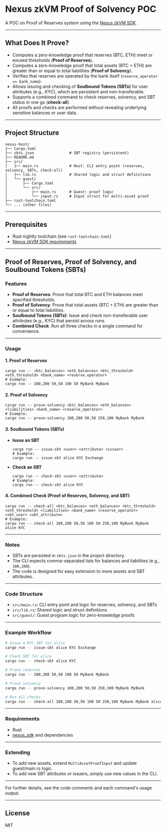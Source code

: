 # Nexus zkVM Proof of Solvency POC 

A POC on Proof of Reserves system using the [Nexus zkVM SDK](https://github.com/nexus-xyz/nexus-zkvm). 

---

## What Does It Prove?

- Computes a zero-knowledge proof that reserves (BTC, ETH) meet or exceed thresholds (**Proof of Reserves**).
- Computes a zero-knowledge proof that total assets (BTC + ETH) are greater than or equal to total liabilities (**Proof of Solvency**).
- Verifies that reserves are operated by the bank itself (`reserve_operator == bank_name`).
- Allows issuing and checking of **Soulbound Tokens (SBTs)** for user attributes (e.g., KYC), which are persistent and non-transferable.
- Supports a combined command to check reserves, solvency, and SBT status in one go (**check-all**).
- All proofs and checks are performed without revealing underlying sensitive balances or user data.

---

## Project Structure

```
nexus-host/
├── Cargo.toml
├── sbts.json                # SBT registry (persistent)
├── README.md
├── src/
│   ├── main.rs              # Host: CLI entry point (reserves, solvency, SBTs, check-all)
│   ├── lib.rs               # Shared logic and struct definitions
│   └── guest/
│       ├── Cargo.toml
│       └── src/
│           ├── main.rs      # Guest: proof logic
│           └── input.rs     # Input struct for multi-asset proof
├── rust-toolchain.toml
└── ... (other files)
```

---

## Prerequisites
- Rust nightly toolchain (see `rust-toolchain.toml`)
- [Nexus zkVM SDK requirements](https://github.com/nexus-xyz/nexus-zkvm)

---

## Proof of Reserves, Proof of Solvency, and Soulbound Tokens (SBTs)

### Features
- **Proof of Reserves**: Prove that total BTC and ETH balances meet specified thresholds.
- **Proof of Solvency**: Prove that total assets (BTC + ETH) are greater than or equal to total liabilities.
- **Soulbound Tokens (SBTs)**: Issue and check non-transferable user attributes (e.g., KYC) that persist across runs.
- **Combined Check**: Run all three checks in a single command for convenience.

---

### Usage

#### 1. Proof of Reserves
```
cargo run -- <btc_balances> <eth_balances> <btc_threshold> <eth_threshold> <bank_name> <reserve_operator>
# Example:
cargo run -- 100,200 50,50 100 50 MyBank MyBank
```

#### 2. Proof of Solvency
```
cargo run -- prove-solvency <btc_balances> <eth_balances> <liabilities> <bank_name> <reserve_operator>
# Example:
cargo run -- prove-solvency 100,200 50,50 250,100 MyBank MyBank
```

#### 3. Soulbound Tokens (SBTs)
- **Issue an SBT**
  ```
  cargo run -- issue-sbt <user> <attribute> <issuer>
  # Example:
  cargo run -- issue-sbt alice KYC Exchange
  ```
- **Check an SBT**
  ```
  cargo run -- check-sbt <user> <attribute>
  # Example:
  cargo run -- check-sbt alice KYC
  ```

#### 4. Combined Check (Proof of Reserves, Solvency, and SBT)
```
cargo run -- check-all <btc_balances> <eth_balances> <btc_threshold> <eth_threshold> <liabilities> <bank_name> <reserve_operator> <sbt_user> <sbt_attribute>
# Example:
cargo run -- check-all 100,200 50,50 100 50 250,100 MyBank MyBank alice KYC
```

---

### Notes
- SBTs are persisted in `sbts.json` in the project directory.
- The CLI expects comma-separated lists for balances and liabilities (e.g., `100,200`).
- The code is designed for easy extension to more assets and SBT attributes.

---

### Code Structure
- `src/main.rs`: CLI entry point and logic for reserves, solvency, and SBTs
- `src/lib.rs`: Shared logic and struct definitions
- `src/guest/`: Guest program logic for zero-knowledge proofs

---

### Example Workflow
```sh
# Issue a KYC SBT for alice
cargo run -- issue-sbt alice KYC Exchange

# Check SBT for alice
cargo run -- check-sbt alice KYC

# Prove reserves
cargo run -- 100,200 50,50 100 50 MyBank MyBank

# Prove solvency
cargo run -- prove-solvency 100,200 50,50 250,100 MyBank MyBank

# Run all checks
cargo run -- check-all 100,200 50,50 100 50 250,100 MyBank MyBank alice KYC
```

---

### Requirements
- Rust
- [nexus_sdk](https://github.com/NehharShah/nexus-por) and dependencies

---

### Extending
- To add new assets, extend `MultiAssetProofInput` and update guest/main.rs logic.
- To add new SBT attributes or issuers, simply use new values in the CLI.

---

For further details, see the code comments and each command's usage output.

---

## License

MIT
